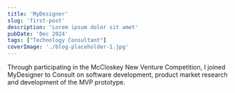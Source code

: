 ```yaml
---
title: 'MyDesigner'
slug: 'first-post'
description: 'Lorem ipsum dolor sit amet'
pubDate: 'Dec 2024'
tags: ["Technology Consultant"]
coverImage: './blog-placeholder-1.jpg'
---
```


Through participating in the McCloskey New Venture Competition, I joined MyDesigner to Consult on software development, product market research and development of the MVP prototype.